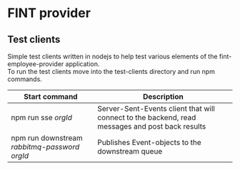 # FINT provider

## Test clients

Simple test clients written in nodejs to help test various elements of the fint-employee-provider application.  
To run the test clients move into the test-clients directory and run npm commands.

| Start command | Description |
|---------------|-------------|
| npm run sse *orgId* | Server-Sent-Events client that will connect to the backend, read messages and post back results |
| npm run downstream *rabbitmq-password* *orgId* | Publishes Event-objects to the downstream queue |